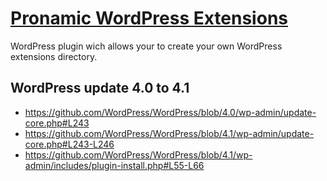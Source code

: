 # [Pronamic WordPress Extensions](http://www.pronamic.eu/plugins/pronamic-wp-extensions/)

WordPress plugin wich allows your to create your own WordPress extensions directory.

## WordPress update 4.0 to 4.1

*	https://github.com/WordPress/WordPress/blob/4.0/wp-admin/update-core.php#L243
*	https://github.com/WordPress/WordPress/blob/4.1/wp-admin/update-core.php#L243-L246
*	https://github.com/WordPress/WordPress/blob/4.1/wp-admin/includes/plugin-install.php#L55-L66
